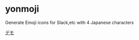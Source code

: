 # yonmoji
Generate Emoji icons for Slack,etc with 4 Japanese characters

[デモ](https://mogya.github.io/yonmoji/)
